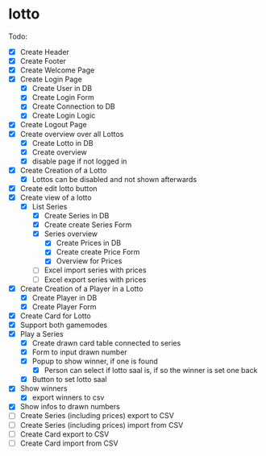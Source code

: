 # lotto

Todo:
- [x] Create Header
- [x] Create Footer
- [x] Create Welcome Page
- [x] Create Login Page
  - [x] Create User in DB
  - [x] Create Login Form
  - [x] Create Connection to DB
  - [x] Create Login Logic
- [x] Create Logout Page
- [x] Create overview over all Lottos
  - [x] Create Lotto in DB
  - [x] Create overview
  - [x] disable page if not logged in
- [x] Create Creation of a Lotto
  - [x] Lottos can be disabled and not shown afterwards
- [x] Create edit lotto button
- [x] Create view of a lotto
  - [x] List Series
    - [x] Create Series in DB
    - [x] Create create Series Form
    - [x] Series overview
      - [x] Create Prices in DB
      - [x] Create create Price Form
      - [x] Overview for Prices
    - [ ] Excel import series with prices
    - [ ] Excel export series with prices
- [x] Create Creation of a Player in a Lotto
  - [x] Create Player in DB
  - [x] Create Player Form
- [x] Create Card for Lotto
- [x] Support both gamemodes
- [x] Play a Series
  - [x] Create drawn card table connected to series
  - [x] Form to input drawn number
  - [x] Popup to show winner, if one is found
    - [x] Person can select if lotto saal is, if so the winner is set one back
  - [x] Button to set lotto saal
- [x] Show winners
  - [x] export winners to csv
- [x] Show infos to drawn numbers
- [ ] Create Series (including prices) export to CSV
- [ ] Create Series (including prices) import from CSV
- [ ] Create Card export to CSV
- [ ] Create Card import from CSV
